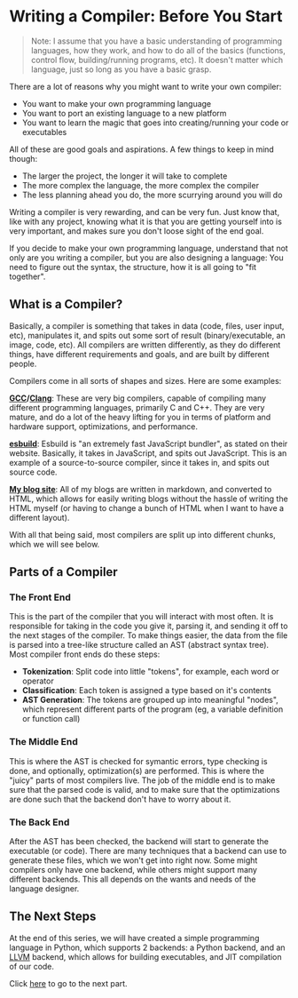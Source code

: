 # Writing a Compiler: Before You Start

> Note: I assume that you have a basic understanding of programming languages,
> how they work, and how to do all of the basics (functions, control flow,
> building/running programs, etc). It doesn't matter which language, just so
> long as you have a basic grasp.

There are a lot of reasons why you might want to write your own compiler:

* You want to make your own programming language
* You want to port an existing language to a new platform
* You want to learn the magic that goes into creating/running your code or executables

All of these are good goals and aspirations. A few things to keep in mind though:

* The larger the project, the longer it will take to complete
* The more complex the language, the more complex the compiler
* The less planning ahead you do, the more scurrying around you will do

Writing a compiler is very rewarding, and can be very fun. Just know that, like
with any project, knowing what it is that you are getting yourself into is very
important, and makes sure you don't loose sight of the end goal.

If you decide to make your own programming language, understand that not only
are you writing a compiler, but you are also designing a language: You need to
figure out the syntax, the structure, how it is all going to "fit together".

## What is a Compiler?

Basically, a compiler is something that takes in data (code, files, user input,
etc), manipulates it, and spits out some sort of result (binary/executable, an
image, code, etc). All compilers are written differently, as they do
different things, have different requirements and goals, and are built by
different people.

Compilers come in all sorts of shapes and sizes. Here are some examples:

**[GCC](https://gcc.gnu.org/)/[Clang](https://clang.llvm.org/)**:
These are very big compilers, capable of compiling many different
programming languages, primarily C and C++.
They are very mature, and do a lot of the heavy lifting for you in terms
of platform and hardware support, optimizations, and performance.

**[esbuild](https://esbuild.github.io/)**:
Esbuild is "an extremely fast JavaScript bundler", as stated on
their website. Basically, it takes in JavaScript, and spits out JavaScript.
This is an example of a source-to-source compiler, since it takes in, and
spits out source code.

**[My blog site](https://github.com/dosisod/dosisod.github.io)**:
All of my blogs are written in markdown, and converted to
HTML, which allows for easily writing blogs without the hassle of writing
the HTML myself (or having to change a bunch of HTML when I want to have
a different layout).

With all that being said, most compilers are split up into different chunks,
which we will see below.

## Parts of a Compiler

### The Front End

This is the part of the compiler that you will interact with most often.
It is responsible for taking in the code you give it, parsing it, and sending
it off to the next stages of the compiler. To make things easier, the data
from the file is parsed into a tree-like structure called an AST (abstract
syntax tree). Most compiler front ends do these steps:

* **Tokenization**: Split code into little "tokens", for example, each word or operator
* **Classification**: Each token is assigned a type based on it's contents
* **AST Generation**: The tokens are grouped up into meaningful "nodes", which represent different parts of the program (eg, a variable definition or function call)

### The Middle End

This is where the AST is checked for symantic errors, type checking is done,
and optionally, optimization(s) are performed. This is where the
"juicy" parts of most compilers live. The job of the middle end is to make sure
that the parsed code is valid, and to make sure that the optimizations are done
such that the backend don't have to worry about it.

### The Back End

After the AST has been checked, the backend will start to generate the
executable (or code). There are many techniques that a backend can use to
generate these files, which we won't get into right now. Some might compilers
only have one backend, while others might support many different backends.
This all depends on the wants and needs of the language designer.

## The Next Steps

At the end of this series, we will have created a simple programming language
in Python, which supports 2 backends: a Python backend, and an [LLVM](https://llvm.org/)
backend, which allows for building executables, and JIT compilation of our code.

Click [here](./writing-a-compiler-1.html) to go to the next part.
